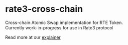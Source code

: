 # rate3-cross-chain
Cross-chain Atomic Swap implementation for RTE Token.\
Currently work-in-progress for use in Rate3 protocol

Read more at our [explainer](https://medium.com/official-rate3/cross-chain-atomic-swaps-check-out-our-github-now-a554d74e2f1a)

